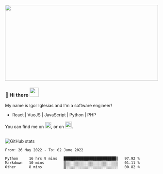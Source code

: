 <img src="https://c.tenor.com/KjVxfRrrncUAAAAd/matrix.gif" width="100%" height="250px">

### 🔭 Hi there <img src="https://raw.githubusercontent.com/MartinHeinz/MartinHeinz/master/wave.gif" width="30px">


My name is Igor Iglesias and I'm a software engineer!
<br>

<ul>
  <li> React | VueJS | JavaScript | Python | PHP </li>
</ul>
You can find me on <a href="https://twitter.com/IgorIglesias5"><img src="https://i.imgur.com/JLLlB5S.png" width="20px"></a>, or on <a href="https://www.linkedin.com/in/igor-iglesias-62478428/"><img src="https://i.imgur.com/PXyIkWx.png" width="22px"></a>.

<br>
<br>

![GitHub stats](https://github-readme-stats.vercel.app/api?username=igoiglesias&show_icons=true&count_private=true&theme=chartreuse-dark&hide_title=true)

<!--START_SECTION:waka-->

```text
From: 26 May 2022 - To: 02 June 2022

Python     16 hrs 9 mins   ████████████████████████▒   97.92 %
Markdown   10 mins         ▒░░░░░░░░░░░░░░░░░░░░░░░░   01.11 %
Other      8 mins          ▒░░░░░░░░░░░░░░░░░░░░░░░░   00.82 %
```

<!--END_SECTION:waka-->
